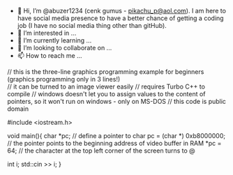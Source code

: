 - 👋 Hi, I’m @abuzer1234   (cenk gumus - pikachu_p@aol.com).
            I am here to have social media presence to have a better chance of getting a coding job (I have no social media thing other than gitHub).
- 👀 I’m interested in ...
- 🌱 I’m currently learning ...
- 💞️ I’m looking to collaborate on ...
- 📫 How to reach me ...




// this is the three-line graphics programming example for beginners  (graphics programming only in 3 lines!)  
// it can be turned to an image viewer easily
// requires Turbo C++ to compile
// windows doesn't let you to assign values to the content of pointers, so it won't run on windows - only on MS-DOS
// this code is public domain

#include <iostream.h>

void main(){
char *pc;                                  // define a pointer to char
pc =  (char *) 0xb8000000;                 // the pointer points to the beginning address of video buffer in RAM
*pc = 64;                                  // the character at the top left corner of the screen turns to @

int i;
std::cin >> i; 
}



<!---
abuzer1234/abuzer1234 is a ✨ special ✨ repository because its `README.md` (this file) appears on your GitHub profile.
You can click the Preview link to take a look at your changes.
--->
